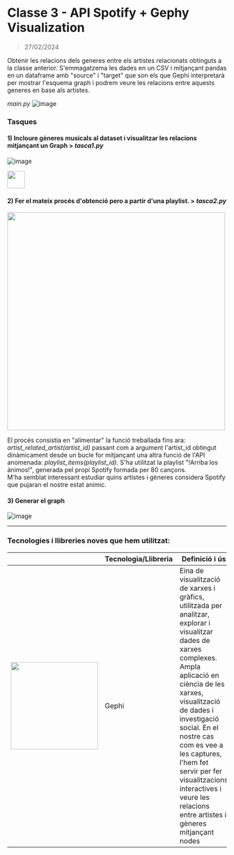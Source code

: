 # Classe 3 - API Spotify + Gephy Visualization
> 27/02/2024
> 
Obtenir les relacions dels generes entre els artistes relacionats obtinguts a la classe anterior. S'emmagatzema les dades en un CSV i mitjançant pandas en un dataframe amb "source" i "target" que son els que Gephi interpretarà per mostrar l'esquema graph i podrem veure les relacions entre aquests generes en base als artistes.

_main.py_
![image](https://github.com/albertarrebola08/bigdataUABopt4/assets/104431726/c940e094-72a7-494a-8f9a-1df1198473ab)


### Tasques 
#### 1) Incloure gèneres musicals al dataset i visualitzar les relacions mitjançant un Graph > _tasca1.py_
![image](https://github.com/albertarrebola08/bigdataUABopt4/assets/104431726/a978f106-1207-4993-b0f4-b76519c97a18)



<img src="https://cdn-icons-png.freepik.com/512/10748/10748293.png" width="40px">

#### 2) Fer el mateix procés d'obtenció pero a partir d'una playlist. > _tasca2.py_
<img src="https://github.com/albertarrebola08/bigdataUABopt4/assets/104431726/e2c03681-a282-402a-82c8-bcf45531b578" width="500px"> <br>

El procés consistia en "alimentar" la funció treballada fins ara: _artist_related_artist(artist_id)_ passant com a argument l'artist_id obtingut dinàmicament desde un bucle for mitjançant una altra funció de l'API anomenada: _playlist_items(playlist_id)_.
S'ha utilitzat la playlist "!Arriba los ánimos!", generada pel propi Spotify formada per 80 cançons. <br> M'ha semblat interessant estudiar quins artistes i gèneres considera Spotify que pujaran el nostre estat anímic.



#### 3) Generar el graph 

![image](https://github.com/albertarrebola08/bigdataUABopt4/assets/104431726/2f015f05-fef0-43f5-b6f8-862a33235bce)



<hr>

### Tecnologies i llibreries noves que hem utilitzat: 

|               | Tecnologia/Llibreria | Definició i ús                             |
|-----------------------|-----------------------|----------------------------------------|
| <img src="https://gephi.org/gephi-lite/gephi-logo.svg" width="200px"> | Gephi                 | Eina de visualització de xarxes i gràfics, utilitzada per analitzar, explorar i visualitzar dades de xarxes complexes. Ampla aplicació en ciència de les xarxes, visualització de dades i investigació social. En el nostre cas com es vee a les captures, l'hem fet servir per fer visualitzacions interactives i veure les relacions entre artistes i gèneres mitjançant nodes |




